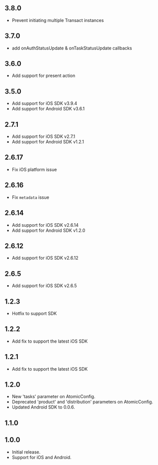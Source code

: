 ## 3.8.0

- Prevent initiating multiple Transact instances 

## 3.7.0

- add onAuthStatusUpdate & onTaskStatusUpdate callbacks

## 3.6.0

- Add support for present action

## 3.5.0

- Add support for iOS SDK v3.9.4
- Add support for Android SDK v3.6.1

## 2.7.1

- Add support for iOS SDK v2.7.1
- Add support for Android SDK v1.2.1

## 2.6.17

- Fix iOS platform issue

## 2.6.16

- Fix `metadata` issue

## 2.6.14

- Add support for iOS SDK v2.6.14
- Add support for Android SDK v1.2.0

## 2.6.12

- Add support for iOS SDK v2.6.12

## 2.6.5

- Add support for iOS SDK v2.6.5

## 1.2.3

- Hotfix to support SDK

## 1.2.2

- Add fix to support the latest iOS SDK

## 1.2.1

- Add fix to support the latest iOS SDK

## 1.2.0

- New 'tasks' parameter on AtomicConfig.
- Deprecated 'product' and 'distribution' parameters on AtomicConfig.
- Updated Android SDK to 0.0.6.

## 1.1.0

## 1.0.0

- Initial release.
- Support for iOS and Android.
